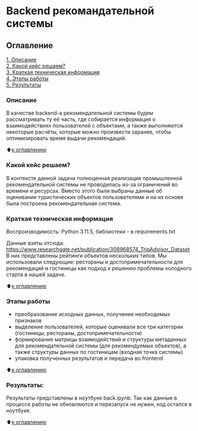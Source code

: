 # Backend рекомандательной системы

## Оглавление  
[1. Описание](#Описание)  
[2. Какой кейс решаем?](#Какой-кейс-решаем)  
[3. Краткая техническая информация](#Краткая-техническая-информация)  
[4. Этапы работы](#Этапы-работы)  
[5. Результаты](#Результаты)     


### Описание   
В качестве backend-а рекомендательной системы будем рассматривать ту её часть, где собирается информация о взаимодействиях пользователей с объектами, а также выполняются некоторые расчёты, которые можно произвести заранее, чтобы оптимизировать время выдачи рекомендаций.

:arrow_up:[к оглавлению](#Оглавление)


### Какой кейс решаем?    
В контексте данной задачи полноценная реализация промышленной рекомендательной системы не проводилась из-за ограничений во времени и ресурсах. Вместо этого были выбраны данные об оценивании туристических объектов пользователями и на их основе была построена рекомендательная система.

### Краткая техническая информация

Воспроизводимость: Python 3.11.5, библиотеки - в requirements.txt

Данные взяты отсюда: https://www.researchgate.net/publication/308968574_TripAdvisor_Dataset В них представлены рейтинги объектов нескольких типов. Мы использовали следующие: рестораны и достопримечательности для рекомендаций и гостиницы как подход к решению проблемы холодного старта в нашей задаче.

:arrow_up:[к оглавлению](#Оглавление)

### Этапы работы
- преобразование исходных данных, получение необходимых признаков
- выделение пользователей, которые оценивали все три категории (гостиницы, рестораны, достопримечательности)
- формирование матрицы взаимодействий и структуры метаданных для рекомендательной системы (для рекомендуемых объектов), а также структуры данных по гостиницам (входная точка системы)
- упаковка полученных результатов и передача во frontend

:arrow_up:[к оглавлению](#Оглавление)


### Результаты:  
Результаты представлены в ноутбуке back.ipynb. Так как данные в процессе работы не обновляются и перезапуск не нужен, код остался в ноутбуке.


:arrow_up:[к оглавлению](#Оглавление)

